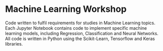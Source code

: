 # Machine Learning Workshop
Code written to fulfil requirements for studies in Machine Learning topics. Each Jupyter Notebook contains code to implement specific machine learning models, including Regression, Classification and Neural Networks. All code is written in Python using the Scikit-Learn, Tensorflow and Keras libraries.
